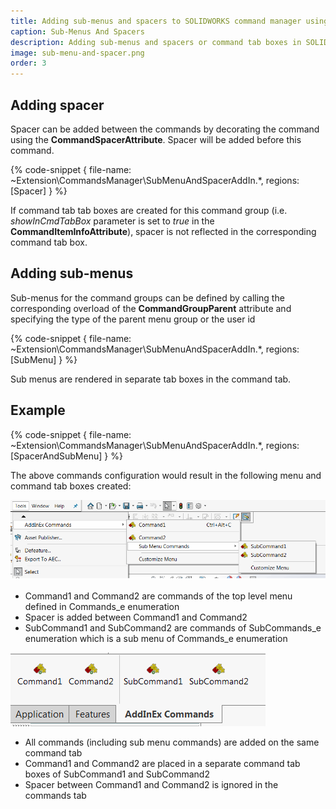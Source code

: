 ```yaml
---
title: Adding sub-menus and spacers to SOLIDWORKS command manager using xCAD
caption: Sub-Menus And Spacers
description: Adding sub-menus and spacers or command tab boxes in SOLIDWORKS command manager using xCAD framework
image: sub-menu-and-spacer.png
order: 3
---
```

## Adding spacer

Spacer can be added between the commands by decorating the command using the **CommandSpacerAttribute**. Spacer will be added before this command.

{% code-snippet { file-name: ~Extension\CommandsManager\SubMenuAndSpacerAddIn.*, regions: [Spacer] } %}

If command tab tab boxes are created for this command group (i.e. *showInCmdTabBox* parameter is set to *true* in the **CommandItemInfoAttribute**), spacer is not reflected in the corresponding command tab box.

## Adding sub-menus

Sub-menus for the command groups can be defined by calling the corresponding overload of the **CommandGroupParent** attribute and specifying the type of the parent menu group or the user id

{% code-snippet { file-name: ~Extension\CommandsManager\SubMenuAndSpacerAddIn.*, regions: [SubMenu] } %}

Sub menus are rendered in separate tab boxes in the command tab.

## Example

{% code-snippet { file-name: ~Extension\CommandsManager\SubMenuAndSpacerAddIn.*, regions: [SpacerAndSubMenu] } %}

The above commands configuration would result in the following menu and command tab boxes created:

![Sub-menus and spacer](sub-menu-and-spacer.png)

* Command1 and Command2 are commands of the top level menu defined in Commands_e enumeration
* Spacer is added between Command1 and Command2
* SubCommand1 and SubCommand2 are commands of SubCommands_e enumeration which is a sub menu of Commands_e enumeration

![Command tab boxes](command-tab.png)

* All commands (including sub menu commands) are added on the same command tab
* Command1 and Command2 are placed in a separate command tab boxes of SubCommand1 and SubCommand2
* Spacer between Command1 and Command2 is ignored in the commands tab
